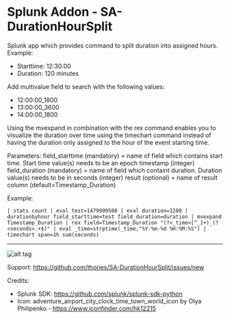 # Splunk Addon - SA-DurationHourSplit
Splunk app which provides command to split duration into assigned hours. Example:

* Starttime: 12:30:00
* Duration: 120 minutes

Add multivalue field to search with the following values:
* 12:00:00_1800
* 13:00:00_3600
* 14:00:00_1800

Using the mvexpand in combination with the rex command enables you to visualize the  duration over time using the timechart command instead of having the duration only assigned to the hour of the event starting time. 

Parameters:
field_starttime (mandatory) = name of field which contains start time. Start time value(s) needs to be an epoch timestamp (integer)
field_duration (mandatory) = name of field which containt duration. Duration value(s) needs to be in seconds (integer) 
result (optional) = name of result column (default=Timestamp_Duration)

Example:

```| stats count | eval test=1479999508 | eval duration=1200 | durationbyhour field_starttime=test field_duration=duration | mvexpand Timestamp_Duration | rex field=Timestamp_Duration "(?<_time>[^_]+)_(?<seconds>.+$)" | eval _time=strptime(_time,"%Y-%m-%d %H:%M:%S") | timechart span=1h sum(seconds)```

---

![alt tag](https://raw.githubusercontent.com/thories/SA-DurationHourSplit/master/static/2016-11-25_23-03-40.png)

Support: https://github.com/thories/SA-DurationHourSplit/issues/new

Credits:

* Splunk SDK: https://github.com/splunk/splunk-sdk-python
* Icon: adventure_airport_city_clock_time_town_world_icon by Olya Philipenko - https://www.iconfinder.com/hk12215

